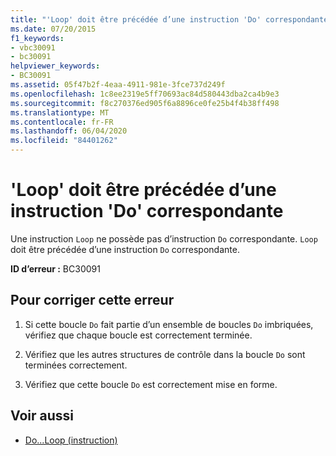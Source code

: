 ```yaml
---
title: "'Loop' doit être précédée d’une instruction 'Do' correspondante"
ms.date: 07/20/2015
f1_keywords:
- vbc30091
- bc30091
helpviewer_keywords:
- BC30091
ms.assetid: 05f47b2f-4eaa-4911-981e-3fce737d249f
ms.openlocfilehash: 1c8ee2319e5ff70693ac84d580443dba2ca4b9e3
ms.sourcegitcommit: f8c270376ed905f6a8896ce0fe25b4f4b38ff498
ms.translationtype: MT
ms.contentlocale: fr-FR
ms.lasthandoff: 06/04/2020
ms.locfileid: "84401262"
---
```

# <a name="loop-must-be-preceded-by-a-matching-do"></a>'Loop' doit être précédée d’une instruction 'Do' correspondante
Une instruction `Loop` ne possède pas d’instruction `Do` correspondante. `Loop` doit être précédée d’une instruction `Do` correspondante.  
  
 **ID d’erreur :** BC30091  
  
## <a name="to-correct-this-error"></a>Pour corriger cette erreur  
  
1. Si cette boucle `Do` fait partie d’un ensemble de boucles `Do` imbriquées, vérifiez que chaque boucle est correctement terminée.  
  
2. Vérifiez que les autres structures de contrôle dans la boucle `Do` sont terminées correctement.  
  
3. Vérifiez que cette boucle `Do` est correctement mise en forme.  
  
## <a name="see-also"></a>Voir aussi

- [Do...Loop (instruction)](../language-reference/statements/do-loop-statement.md)
